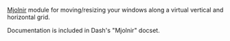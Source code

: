 [Mjolnir](https://github.com/mjolnir-io/mjolnir) module for moving/resizing your windows along a virtual vertical and horizontal grid.

Documentation is included in Dash's "Mjolnir" docset.
